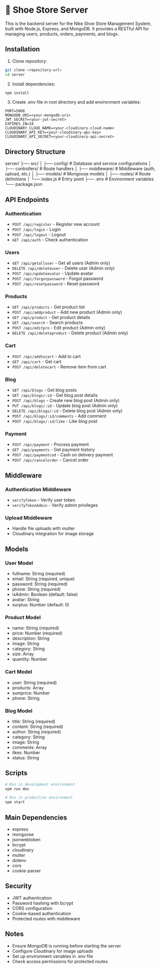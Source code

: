 #   🏀 Shoe Store Server

This is the backend server for the Nike Shoe Store Management System, built with Node.js, Express, and MongoDB. It provides a RESTful API for managing users, products, orders, payments, and blogs.

## Installation

1. Clone repository:

```bash
git clone <repository-url>
cd server
```

2. Install dependencies:

```bash
npm install
```

3. Create .env file in root directory and add environment variables:

```env
PORT=5000
MONGODB_URI=<your-mongodb-uri>
JWT_SECRET=<your-jwt-secret>
EXPIRES_IN=1d
CLOUDINARY_CLOUD_NAME=<your-cloudinary-cloud-name>
CLOUDINARY_API_KEY=<your-cloudinary-api-key>
CLOUDINARY_API_SECRET=<your-cloudinary-api-secret>
```

## Directory Structure

server/
├── src/
│ ├── config/ # Database and service configurations
│ ├── controllers/ # Route handlers
│ ├── middleware/ # Middleware (auth, upload, etc.)
│ ├── models/ # Mongoose models
│ ├── routes/ # Route definitions
│ └── index.js # Entry point
├── .env # Environment variables
└── package.json

## API Endpoints

### Authentication

-   `POST /api/register` - Register new account
-   `POST /api/login` - Login
-   `POST /api/logout` - Logout
-   `GET /api/auth` - Check authentication

### Users

-   `GET /api/getalluser` - Get all users (Admin only)
-   `DELETE /api/deleteuser` - Delete user (Admin only)
-   `POST /api/updateavatar` - Update avatar
-   `POST /api/forgotpassword` - Forgot password
-   `POST /api/resetpassword` - Reset password

### Products

-   `GET /api/products` - Get product list
-   `POST /api/addproduct` - Add new product (Admin only)
-   `GET /api/product` - Get product details
-   `GET /api/search` - Search products
-   `POST /api/editpro` - Edit product (Admin only)
-   `DELETE /api/deleteproduct` - Delete product (Admin only)

### Cart

-   `POST /api/addtocart` - Add to cart
-   `GET /api/cart` - Get cart
-   `POST /api/deletecart` - Remove item from cart

### Blog

-   `GET /api/blogs` - Get blog posts
-   `GET /api/blogs/:id` - Get blog post details
-   `POST /api/blogs` - Create new blog post (Admin only)
-   `PUT /api/blogs/:id` - Update blog post (Admin only)
-   `DELETE /api/blogs/:id` - Delete blog post (Admin only)
-   `POST /api/blogs/:id/comments` - Add comment
-   `POST /api/blogs/:id/like` - Like blog post

### Payment

-   `POST /api/payment` - Process payment
-   `GET /api/payments` - Get payment history
-   `POST /api/paymentcod` - Cash on delivery payment
-   `POST /api/cancelorder` - Cancel order

## Middleware

### Authentication Middleware

-   `verifyToken` - Verify user token
-   `verifyTokenAdmin` - Verify admin privileges

### Upload Middleware

-   Handle file uploads with multer
-   Cloudinary integration for image storage

## Models

### User Model

-   fullname: String (required)
-   email: String (required, unique)
-   password: String (required)
-   phone: String (required)
-   isAdmin: Boolean (default: false)
-   avatar: String
-   surplus: Number (default: 0)

### Product Model

-   name: String (required)
-   price: Number (required)
-   description: String
-   image: String
-   category: String
-   size: Array
-   quantity: Number

### Cart Model

-   user: String (required)
-   products: Array
-   sumprice: Number
-   phone: String

### Blog Model

-   title: String (required)
-   content: String (required)
-   author: String (required)
-   category: String
-   image: String
-   comments: Array
-   likes: Number
-   status: String

## Scripts

```bash
# Run in development environment
npm run dev

# Run in production environment
npm start
```

## Main Dependencies

-   express
-   mongoose
-   jsonwebtoken
-   bcrypt
-   cloudinary
-   multer
-   dotenv
-   cors
-   cookie-parser

## Security

-   JWT authentication
-   Password hashing with bcrypt
-   CORS configuration
-   Cookie-based authentication
-   Protected routes with middleware

## Notes

-   Ensure MongoDB is running before starting the server
-   Configure Cloudinary for image uploads
-   Set up environment variables in .env file
-   Check access permissions for protected routes
